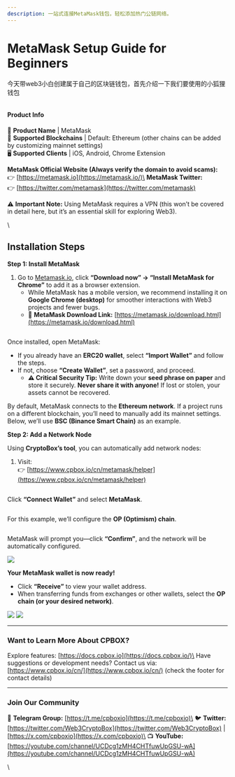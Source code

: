```yaml
---
description: 一站式连接MetaMask钱包，轻松添加热门公链网络。
---
```


# MetaMask Setup Guide for Beginners

今天带web3小白创建属于自己的区块链钱包，首先介绍一下我们要使用的小狐狸钱包

<figure><img src="../../.gitbook/assets/image (39).png" alt=""><figcaption></figcaption></figure>

#### **Product Info**

🦊 **Product Name** | MetaMask\
🔗 **Supported Blockchains** | Default: Ethereum (other chains can be added by customizing mainnet settings)\
🖥 **Supported Clients** | iOS, Android, Chrome Extension

**MetaMask Official Website (Always verify the domain to avoid scams):**\
👉 [https://metamask.io](https://metamask.io/)\
**MetaMask Twitter:**\
👉 [https://twitter.com/metamask](https://twitter.com/metamask)

⚠ **Important Note:** Using MetaMask requires a VPN (this won’t be covered in detail here, but it’s an essential skill for exploring Web3).

\


## **Installation Steps**

**Step 1: Install MetaMask**

1. Go to [Metamask.io](https://metamask.io/), click **“Download now” → “Install MetaMask for Chrome”** to add it as a browser extension.
   * While MetaMask has a mobile version, we recommend installing it on **Google Chrome (desktop)** for smoother interactions with Web3 projects and fewer bugs.
   * 🔗 **MetaMask Download Link:** [https://metamask.io/download.html](https://metamask.io/download.html)

<figure><img src="../../.gitbook/assets/image (38).png" alt=""><figcaption></figcaption></figure>

Once installed, open MetaMask:

* If you already have an **ERC20 wallet**, select **“Import Wallet”** and follow the steps.
* If not, choose **“Create Wallet”**, set a password, and proceed.
  * **⚠ Critical Security Tip:** Write down your **seed phrase on paper** and store it securely. **Never share it with anyone!** If lost or stolen, your assets cannot be recovered.

By default, MetaMask connects to the **Ethereum network**. If a project runs on a different blockchain, you’ll need to manually add its mainnet settings. Below, we’ll use **BSC (Binance Smart Chain)** as an example.

**Step 2: Add a Network Node**

Using **CryptoBox’s tool**, you can automatically add network nodes:

1. Visit:\
   👉 [https://www.cpbox.io/cn/metamask/helper](https://www.cpbox.io/cn/metamask/helper)

<figure><img src="../../.gitbook/assets/image (40).png" alt=""><figcaption></figcaption></figure>

Click **“Connect Wallet”** and select **MetaMask**.

<figure><img src="../../.gitbook/assets/image (41).png" alt=""><figcaption></figcaption></figure>

For this example, we’ll configure the **OP (Optimism) chain**.

<figure><img src="../../.gitbook/assets/image (42).png" alt=""><figcaption></figcaption></figure>

MetaMask will prompt you—click **“Confirm”**, and the network will be automatically configured.

![](<../../.gitbook/assets/image (43).png>)

**Your MetaMask wallet is now ready!**

* Click **“Receive”** to view your wallet address.
* When transferring funds from exchanges or other wallets, select the **OP chain (or your desired network)**.

![](../../.gitbook/assets/fcdf81fe-401d-4b26-8207-f94119e88c49.png) ![](../../.gitbook/assets/e0f42dcd-ce8c-4458-b704-d91324695c28.png)

***

### **Want to Learn More About CPBOX?**

Explore features: [https://docs.cpbox.io](https://docs.cpbox.io/)\
Have suggestions or development needs? Contact us via:\
&#x20;[https://www.cpbox.io/cn/](https://www.cpbox.io/cn/) (check the footer for contact details)

***

### **Join Our Community**

💬 **Telegram Group:** [https://t.me/cpboxio](https://t.me/cpboxio)\
🐦 **Twitter:** [https://twitter.com/Web3CryptoBox](https://twitter.com/Web3CryptoBox) | [https://x.com/cpboxio](https://x.com/cpboxio)\
📺 **YouTube:** [https://youtube.com/channel/UCDcg1zMH4CHTfuwUpGSU-wA](https://youtube.com/channel/UCDcg1zMH4CHTfuwUpGSU-wA)

\
